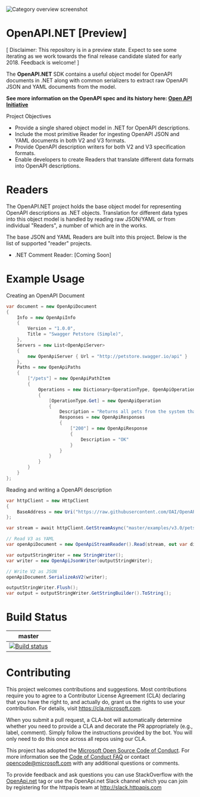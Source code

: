 ![Category overview screenshot](docs/images/oainet.png "Microsoft + OpenAPI = Love")

# OpenAPI.NET [Preview]
[ Disclaimer: This repository is in a preview state. Expect to see some iterating as we work towards the final release candidate slated for early 2018. Feedback is welcome! ]

The **OpenAPI.NET** SDK contains a useful object model for OpenAPI documents in .NET along with common serializers to extract raw OpenAPI JSON and YAML documents from the model.

**See more information on the OpenAPI spec and its history here: <a href="https://www.openapis.org">Open API Initiative</a>**

Project Objectives 

- Provide a single shared object model in .NET for OpenAPI descriptions.
- Include the most primitive Reader for ingesting OpenAPI JSON and YAML documents in both V2 and V3 formats.
- Provide OpenAPI description writers for both V2 and V3 specification formats.
- Enable developers to create Readers that translate different data formats into OpenAPI descriptions. 

# Readers
The OpenAPI.NET project holds the base object model for representing OpenAPI descriptions as .NET objects. Translation for different data types into this object model is handled by reading raw JSON/YAML or from individual "Readers", a number of which are in the works.

The base JSON and YAML Readers are built into this project. Below is the list of supported "reader" projects.

- .NET Comment Reader: [Coming Soon]

# Example Usage

Creating an OpenAPI Document

```C#
var document = new OpenApiDocument
{
    Info = new OpenApiInfo
    {
        Version = "1.0.0",
        Title = "Swagger Petstore (Simple)",
    },
    Servers = new List<OpenApiServer>
    {
        new OpenApiServer { Url = "http://petstore.swagger.io/api" }
    },
    Paths = new OpenApiPaths
    {
        ["/pets"] = new OpenApiPathItem
        {
            Operations = new Dictionary<OperationType, OpenApiOperation>
            {
                [OperationType.Get] = new OpenApiOperation
                {
                    Description = "Returns all pets from the system that the user has access to",
                    Responses = new OpenApiResponses
                    {
                        ["200"] = new OpenApiResponse
                        {
                            Description = "OK"
                        }
                    }
                }
            }
        }
    }
};
```

Reading and writing a OpenAPI description

```C#
var httpClient = new HttpClient
{
    BaseAddress = new Uri("https://raw.githubusercontent.com/OAI/OpenAPI-Specification/")
};

var stream = await httpClient.GetStreamAsync("master/examples/v3.0/petstore.yaml");

// Read V3 as YAML
var openApiDocument = new OpenApiStreamReader().Read(stream, out var diagnostic);

var outputStringWriter = new StringWriter();
var writer = new OpenApiJsonWriter(outputStringWriter);

// Write V2 as JSON
openApiDocument.SerializeAsV2(writer);

outputStringWriter.Flush();
var output = outputStringWriter.GetStringBuilder().ToString();

```

# Build Status

|**master**|
|--|
|[![Build status](https://ci.appveyor.com/api/projects/status/9l6hly3vjeu0tmtx/branch/master?svg=true)](https://ci.appveyor.com/project/MicrosoftOpenAPINETAdmin/openapi-net-54e7i/branch/master)|

# Contributing

This project welcomes contributions and suggestions.  Most contributions require you to agree to a
Contributor License Agreement (CLA) declaring that you have the right to, and actually do, grant us
the rights to use your contribution. For details, visit https://cla.microsoft.com.

When you submit a pull request, a CLA-bot will automatically determine whether you need to provide
a CLA and decorate the PR appropriately (e.g., label, comment). Simply follow the instructions
provided by the bot. You will only need to do this once across all repos using our CLA.

This project has adopted the [Microsoft Open Source Code of Conduct](https://opensource.microsoft.com/codeofconduct/).
For more information see the [Code of Conduct FAQ](https://opensource.microsoft.com/codeofconduct/faq/) or
contact [opencode@microsoft.com](mailto:opencode@microsoft.com) with any additional questions or comments.

To provide feedback and ask questions you can use StackOverflow with the [OpenApi.net](https://stackoverflow.com/questions/tagged/openapi.net) tag or use the OpenApi.net Slack channel which you can join by registering for the httpapis team at http://slack.httpapis.com 
